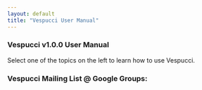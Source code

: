 ```yaml
---
layout: default
title: "Vespucci User Manual"
---
```

### Vespucci v1.0.0 User Manual
Select one of the topics on the left to learn how to use Vespucci.

### Vespucci Mailing List @ Google Groups:
<iframe id="forum_embed"
  src="javascript:void(0)"
  scrolling="no"
  frameborder="0"
  width="900"
  height="700">
</iframe>
<script type="text/javascript">
  document.getElementById('forum_embed').src =
     'https://groups.google.com/forum/embed/?place=forum/vespucciproject'
     + '&showsearch=true&showpopout=true&showtabs=false'
     + '&parenturl=' + encodeURIComponent(window.location.href);
</script>
